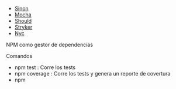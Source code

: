 - [Sinon](https://sinonjs.org/)
- [Mocha](https://mochajs.org/)
- [Should](https://shouldjs.github.io/)
- [Stryker](https://stryker-mutator.io/stryker/)
- [Nyc](https://github.com/istanbuljs/nyc)

NPM como gestor de dependencias

Comandos
- npm test : Corre los tests
- npm coverage : Corre los tests y genera un reporte de covertura
- npm 
